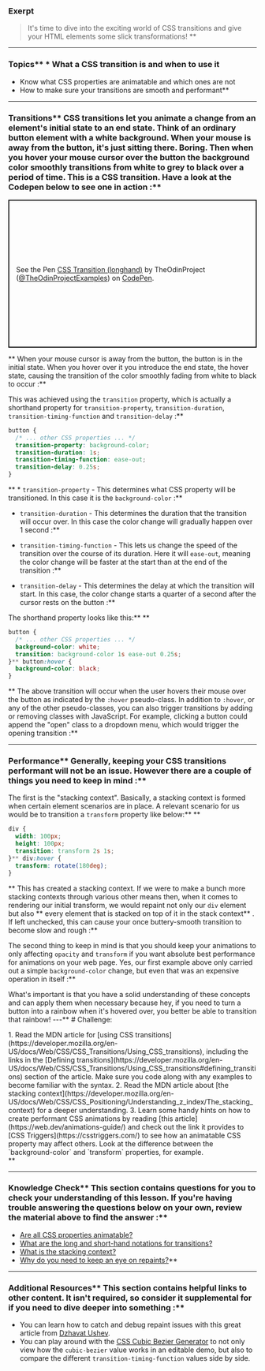 ### Exerpt
>It's time to dive into the exciting world of CSS transitions and give your HTML elements some slick transformations! ** 

---


### Topics** * What a CSS transition is and when to use it
* Know what CSS properties are animatable and which ones are not
* How to make sure your transitions are smooth and performant** 

---


### Transitions** CSS transitions let you animate a change from an element's initial state to an end state. Think of an ordinary button element with a white background. When your mouse is away from the button, it's just sitting there. Boring. Then when you hover your mouse cursor over the button the background color smoothly transitions from white to grey to black over a period of time. This is a CSS transition. Have a look at the Codepen below to see one in action :**

<p class="codepen" data-height="300" data-theme-id="dark" data-default-tab="css,result" data-slug-hash="eYGmYRm" data-editable="true" data-user="TheOdinProjectExamples" style="height: 300px; box-sizing: border-box; display: flex; align-items: center; justify-content: center; border: 2px solid; margin: 1em 0; padding: 1em;">
  <span>See the Pen <a href="https://codepen.io/TheOdinProjectExamples/pen/eYGmYRm">
  CSS Transition (longhand)</a> by TheOdinProject (<a href="https://codepen.io/TheOdinProjectExamples">@TheOdinProjectExamples</a>)
  on <a href="https://codepen.io">CodePen</a>.</span>

</p>

<script async src="https://cpwebassets.codepen.io/assets/embed/ei.js"></script>** When your mouse cursor is away from the button, the button is in the initial state. When you hover over it you introduce the end state, the hover state, causing the transition of the color smoothly fading from white to black to occur :**

This was achieved using the `transition` property, which is actually a shorthand property for `transition-property`, `transition-duration`, `transition-timing-function` and `transition-delay` :**

```css
button {
  /* ... other CSS properties ... */
  transition-property: background-color;
  transition-duration: 1s;
  transition-timing-function: ease-out;
  transition-delay: 0.25s;
}
```
** * `transition-property` - This determines what CSS property will be transitioned. In this case it is the `background-color` :**



* `transition-duration` - This determines the duration that the transition will occur over. In this case the color change will gradually happen over 1 second :**



* `transition-timing-function` - This lets us change the speed of the transition over the course of its duration. Here it will `ease-out`, meaning the color change will be faster at the start than at the end of the transition :**



* `transition-delay` - This determines the delay at which the transition will start. In this case, the color change starts a quarter of a second after the cursor rests on the button :**

The shorthand property looks like this:** ** 
```css
button {
  /* ... other CSS properties ... */
  background-color: white;
  transition: background-color 1s ease-out 0.25s;
}** button:hover {
  background-color: black;
}
```
** The above transition will occur when the user hovers their mouse over the button as indicated by the `:hover` pseudo-class. In addition to `:hover`, or any of the other pseudo-classes, you can also trigger transitions by adding or removing classes with JavaScript. For example, clicking a button could append the "open" class to a dropdown menu, which would trigger the opening transition :**



---


### Performance** Generally, keeping your CSS transitions performant will not be an issue. However there are a couple of things you need to keep in mind :**

The first is the "stacking context". Basically, a stacking context is formed when certain element scenarios are in place. A relevant scenario for us would be to transition a `transform` property like below:** ** 
```css
div {
  width: 100px;
  height: 100px;
  transition: transform 2s 1s; 
}** div:hover {
  transform: rotate(180deg);
}
```
** This has created a stacking context. If we were to make a bunch more stacking contexts through various other means then, when it comes to rendering our initial transform, we would repaint not only our `div` element but also ** every element that is stacked on top of it in the stack context** . If left unchecked, this can cause your once buttery-smooth transition to become slow and rough :**

The second thing to keep in mind is that you should keep your animations to only affecting `opacity` and `transform` if you want absolute best performance for animations on your web page. Yes, our first example above only carried out a simple `background-color` change, but even that was an expensive operation in itself :**

What's important is that you have a solid understanding of these concepts and can apply them when necessary because hey, if you need to turn a button into a rainbow when it's hovered over, you better be able to transition that rainbow!
---** # Challenge:
<div class="lesson-content__panel" markdown="1">
1. Read the MDN article for [using CSS transitions](https://developer.mozilla.org/en-US/docs/Web/CSS/CSS_Transitions/Using_CSS_transitions), including the links in the [Defining transitions](https://developer.mozilla.org/en-US/docs/Web/CSS/CSS_Transitions/Using_CSS_transitions#defining_transitions) section of the article. Make sure you code along with any examples to become familiar with the syntax.
2. Read the MDN article about [the stacking context](https://developer.mozilla.org/en-US/docs/Web/CSS/CSS_Positioning/Understanding_z_index/The_stacking_context) for a deeper understanding.
3. Learn some handy hints on how to create performant CSS animations by reading [this article](https://web.dev/animations-guide/) and check out the link it provides to [CSS Triggers](https://csstriggers.com/) to see how an animatable CSS property may affect others. Look at the difference between the `background-color` and `transform` properties, for example.
</div>** 

---


### Knowledge Check** This section contains questions for you to check your understanding of this lesson. If you're having trouble answering the questions below on your own, review the material above to find the answer :**

- <a class="knowledge-check-link" href="https://developer.mozilla.org/en-US/docs/Web/CSS/CSS_animated_properties">Are all CSS properties animatable?</a>
- <a class="knowledge-check-link" href="https://developer.mozilla.org/en-US/docs/Web/CSS/transition">What are the long and short-hand notations for transitions?</a>
- <a class="knowledge-check-link" href="https://developer.mozilla.org/en-US/docs/Web/CSS/CSS_Positioning/Understanding_z_index/The_stacking_context">What is the stacking context?</a>
- <a class="knowledge-check-link" href="https://dzhavat.github.io/2021/02/18/debugging-layout-repaint-issues-triggered-by-css-transition.html">Why do you need to keep an eye on repaints?</a>** 

---


### Additional Resources** This section contains helpful links to other content. It isn't required, so consider it supplemental for if you need to dive deeper into something :**



* You can learn how to catch and debug repaint issues with this great article from [Dzhavat Ushev](https://dzhavat.github.io/2021/02/18/debugging-layout-repaint-issues-triggered-by-css-transition.html).
* You can play around with the [CSS Cubic Bezier Generator](https://www.cssportal.com/css-cubic-bezier-generator/) to not only view how the `cubic-bezier` value works in an editable demo, but also to compare the different `transition-timing-function` values side by side.
